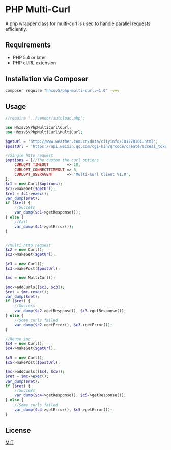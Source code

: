 PHP Multi-Curl
======

A php wrapper class for multi-curl is used to handle parallel requests efficiently.  

## Requirements

* PHP 5.4 or later
* PHP cURL extension

## Installation via Composer

```BASH
composer require "hhxsv5/php-multi-curl:~1.0" -vvv
```

## Usage
 
```PHP
//require '../vendor/autoload.php';

use Hhxsv5\PhpMultiCurl\Curl;
use Hhxsv5\PhpMultiCurl\MultiCurl;

$getUrl = 'http://www.weather.com.cn/data/cityinfo/101270101.html';
$postUrl = 'https://api.weixin.qq.com/cgi-bin/qrcode/create?access_token=yourtoken';

//Single http request
$options = [//The custom the curl options
    CURLOPT_TIMEOUT        => 10,
    CURLOPT_CONNECTTIMEOUT => 5,
    CURLOPT_USERAGENT      => 'Multi-Curl Client V1.0',
];
$c1 = new Curl($options);
$c1->makeGet($getUrl);
$ret = $c1->exec();
var_dump($ret);
if ($ret) {
    //Success
    var_dump($c1->getResponse());
} else {
    //Fail
    var_dump($c1->getError());
}


//Multi http request
$c2 = new Curl();
$c2->makeGet($getUrl);

$c3 = new Curl();
$c3->makePost($postUrl);

$mc = new MultiCurl();

$mc->addCurls([$c2, $c3]);
$ret = $mc->exec();
var_dump($ret);
if ($ret) {
    //Success
    var_dump($c2->getResponse(), $c3->getResponse());
} else {
    //Some curls failed
    var_dump($c2->getError(), $c3->getError());
}

//Reuse $mc
$c4 = new Curl();
$c4->makeGet($getUrl);

$c5 = new Curl();
$c5->makePost($postUrl);

$mc->addCurls([$c4, $c5]);
$ret = $mc->exec();
var_dump($ret);
if ($ret) {
    //Success
    var_dump($c4->getResponse(), $c5->getResponse());
} else {
    //Some curls failed
    var_dump($c4->getError(), $c5->getError());
}
```

## License

[MIT](https://github.com/hhxsv5/php-multi-curl/blob/master/LICENSE)